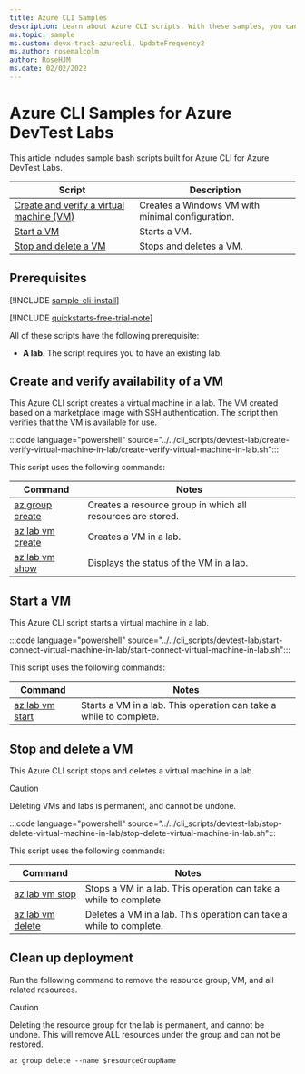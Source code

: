 ```yaml
---
title: Azure CLI Samples
description: Learn about Azure CLI scripts. With these samples, you can create a virtual machine and then start, stop, and delete it in Azure DevTest Labs.
ms.topic: sample
ms.custom: devx-track-azurecli, UpdateFrequency2
ms.author: rosemalcolm
author: RoseHJM
ms.date: 02/02/2022
---
```


# Azure CLI Samples for Azure DevTest Labs

This article includes sample bash scripts built for Azure CLI for Azure DevTest Labs.

| Script | Description |
|---|---|
| [Create and verify a virtual machine (VM)](#create-and-verify-availability-of-a-vm) | Creates a Windows VM with minimal configuration. |
| [Start a VM](#start-a-vm) | Starts a VM. |
| [Stop and delete a VM](#stop-and-delete-a-vm) | Stops and deletes a VM. |

## Prerequisites

[!INCLUDE [sample-cli-install](../../includes/sample-cli-install.md)]

[!INCLUDE [quickstarts-free-trial-note](../../includes/quickstarts-free-trial-note.md)]

All of these scripts have the following prerequisite:

- **A lab**. The script requires you to have an existing lab.

## Create and verify availability of a VM

This Azure CLI script creates a virtual machine in a lab.
The VM created based on a marketplace image with SSH authentication.
The script then verifies that the VM is available for use.

:::code language="powershell" source="../../cli_scripts/devtest-lab/create-verify-virtual-machine-in-lab/create-verify-virtual-machine-in-lab.sh":::

This script uses the following commands:

| Command | Notes |
|---|---|
| [az group create](/cli/azure/group#az-group-create) | Creates a resource group in which all resources are stored. |
| [az lab vm create](/cli/azure/lab/vm#az-lab-vm-create) | Creates a VM in a lab. |
| [az lab vm show](/cli/azure/lab/vm#az-lab-vm-show) | Displays the status of the VM in a lab. |

## Start a VM

This Azure CLI script starts a virtual machine in a lab.

:::code language="powershell" source="../../cli_scripts/devtest-lab/start-connect-virtual-machine-in-lab/start-connect-virtual-machine-in-lab.sh":::

This script uses the following commands:

| Command | Notes |
|---|---|
| [az lab vm start](/cli/azure/lab/vm#az-lab-vm-start) | Starts a VM in a lab. This operation can take a while to complete. |

## Stop and delete a VM

This Azure CLI script stops and deletes a virtual machine in a lab.

> [!CAUTION]
> Deleting VMs and labs is permanent, and cannot be undone.

:::code language="powershell" source="../../cli_scripts/devtest-lab/stop-delete-virtual-machine-in-lab/stop-delete-virtual-machine-in-lab.sh":::

This script uses the following commands:

| Command | Notes |
|---|---|
| [az lab vm stop](/cli/azure/lab/vm#az-lab-vm-stop) | Stops a VM in a lab. This operation can take a while to complete. |
| [az lab vm delete](/cli/azure/lab/vm#az-lab-vm-delete) | Deletes a VM in a lab. This operation can take a while to complete. |

## Clean up deployment

Run the following command to remove the resource group, VM, and all related resources.

> [!CAUTION]
> Deleting the resource group for the lab is permanent, and cannot be undone. This will remove ALL resources under the group and can not be restored.

```azurecli
az group delete --name $resourceGroupName
```
